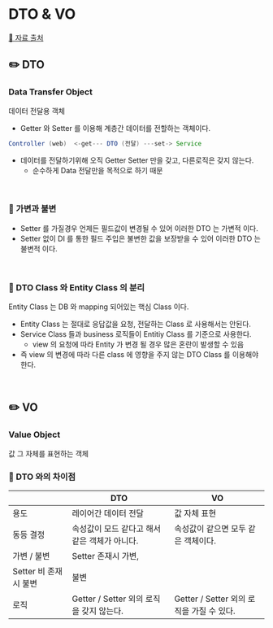 # DTO & VO

[🔗 자료 출처](https://youtu.be/z5fUkck_RZM)

## ✏️ DTO

### Data Transfer Object

데이터 전달용 객체

- Getter 와 Setter 를 이용해 계층간 데이터를 전할하는 객체이다.

```java
Controller (web)  <-get--- DTO (전달) ---set-> Service
```

- 데이터를 전달하기위해 오직 Getter Setter 만을 갖고, 다른로직은 갖지 않는다.
    - 순수하게 Data 전달만을 목적으로 하기 때문

<br>

### 📍 가변과 불변

- Setter 를 가질경우 언제든 필드값이 변경될 수 있어 이러한  DTO 는 가변적 이다.
- Setter 없이 DI 를 통한 필드 주입은 불변한 값을 보장받을 수 있어 이러한 DTO 는 불변적 이다.

<br>

### 📍 DTO Class 와 Entity Class 의 분리

Entity Class 는 DB 와 mapping 되어있는 핵심 Class 이다.

- Entity Class 는 절대로 응답값을 요청, 전달하는 Class 로 사용해서는 안된다.
- Service Class 들과 business 로직들이 Entitiy Class 를 기준으로 사용한다.
    - view 의 요청에 따라 Entity 가 변경 될 경우 많은 혼란이 발생할 수 있음
- 즉 view 의 변경에 따라 다른 class 에 영향을 주지 않는 DTO Class 를 이용해야 한다.

<br>

## ✏️ VO

### Value Object

값 그 자체를 표현하는 객체

<bt>

### 📍 DTO 와의 차이점

|  | DTO | VO |
| --- | --- | --- |
| 용도 | 레이어간 데이터 전달 | 값 자체 표현 |
| 동등 결정 | 속성값이 모드 같다고 해서 같은 객체가 아니다. | 속성값이 같으면 모두 같은 객체이다. |
| 가변 / 불변 | Setter 존재시 가변, 
Setter 비 존재 시 불변 | 불변 |
| 로직 | Getter / Setter 외의 로직을 갖지 않는다. | Getter / Setter 외의 로직을 가질 수 있다. |